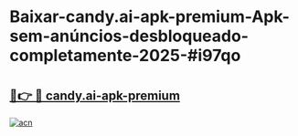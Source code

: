 # Baixar-candy.ai-apk-premium-Apk-sem-anúncios-desbloqueado-completamente-2025-#i97qo

# <h2><a href="https://ainizakaria.my?title=candy.ai-apk-premium&ref=24M">🔗👉 🔴 candy.ai-apk-premium</a></h2>

[![acn](https://github.com/user-attachments/assets/0f9c940e-d8b0-45ae-aac7-cd30a18b3e1c)](https://ainizakaria.my?title=candy.ai-apk-premium&ref=24M)

